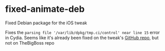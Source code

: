 # fixed-animate-deb
Fixed Debian package for the iOS tweak

Fixes the `parsing file '/var/lib/dpkg/tmp.ci/control' near line 15` error in Cydia.
Seems like it's already been fixed on the tweak's [GitHub repo](https://github.com/Chronic-Dev/animate), but not on TheBigBoss repo
